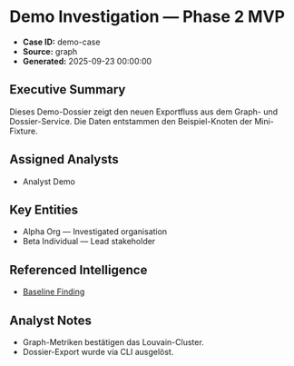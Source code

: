 # Demo Investigation — Phase 2 MVP

- **Case ID:** demo-case
- **Source:** graph
- **Generated:** 2025-09-23 00:00:00

## Executive Summary
Dieses Demo-Dossier zeigt den neuen Exportfluss aus dem Graph- und Dossier-Service. Die Daten entstammen den Beispiel-Knoten der Mini-Fixture.

## Assigned Analysts
- Analyst Demo

## Key Entities
- Alpha Org — Investigated organisation
- Beta Individual — Lead stakeholder

## Referenced Intelligence
- [Baseline Finding](https://example.invalid/finding)

## Analyst Notes
- Graph-Metriken bestätigen das Louvain-Cluster.
- Dossier-Export wurde via CLI ausgelöst.
